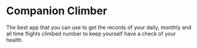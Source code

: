 # Companion Climber
 The best app that you can use to get the records of your daily, monthly and all time flights climbed number to keep yourself have a check of your health.
